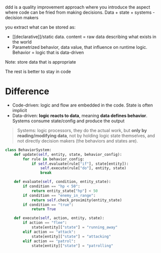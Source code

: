 ddd is a quality improvement approach where you introduce the aspect where code can be fried from making decisions. Data + state + systems - decision makers

you extract what can be stored as:
- [[declarative]]/static data. content = raw data describing what exists in the world
- Parametrized behavior, data value, that influence on runtime logic. Behavior = logic that is data-driven

Note: store data that is appropriate

The rest is better to stay in code



# Difference
- Code-driven: logic and flow are embedded in the code. State is often implicit
- Data-driven: **logic reacts to data**, meaning **data defines behavior**. Systems consume state/config and produce the output




> Systems: logic processors, they do the actual work, but **only by reading/modifying data**, not by holding logic state themselves, and not directly decision makers (the behaviors and states are).


```python
class BehaviorSystem:
    def update(self, entity, state, behavior_config):
        for rule in behavior_config:
            if self.evaluate(rule["if"], state[entity]):
                self.execute(rule["do"], entity, state)
                break

    def evaluate(self, condition, entity_state):
        if condition == "hp < 50":
            return entity_state["hp"] < 50
        if condition == "enemy_in_range":
            return self.check_proximity(entity_state)
        if condition == "true":
            return True

    def execute(self, action, entity, state):
        if action == "flee":
            state[entity]["state"] = "running_away"
        elif action == "attack":
            state[entity]["state"] = "attacking"
        elif action == "patrol":
            state[entity]["state"] = "patrolling"
```

